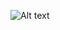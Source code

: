 ![Alt text](https://github.com/phoenixproject/poo2_2017/blob/master/Padroes_de_Projeto/Criacao/fabrica_abstrata/fabrica_abstrata_telefonia/src/main/java/br/edu/ifes/fabrica_abstrata_telefonia/digrama_fabrica_abstrata_telefonia.pngraw=true "Diagrama de Domínio do Problema")


